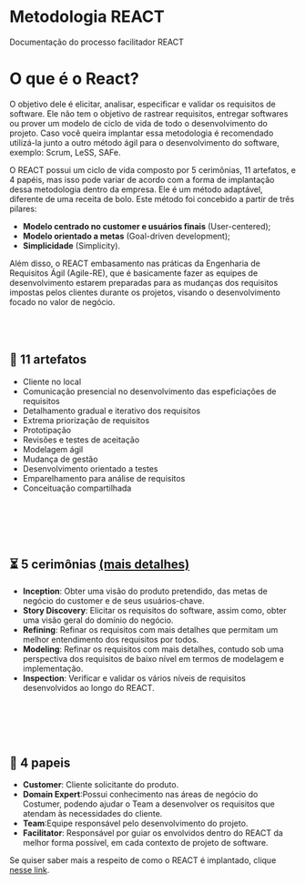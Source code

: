 # Metodologia REACT
Documentação do processo facilitador REACT

<!-- Idioma: [Português Brasil](README.md) | [Inglês](locale/en/README.md) -->

# **O que é o React?**
O objetivo dele é elicitar, analisar, especificar e validar os requisitos de software. Ele não tem o objetivo de rastrear requisitos, entregar softwares ou prover um modelo de ciclo de vida de todo o desenvolvimento do projeto. Caso você queira implantar essa metodologia é recomendado utilizá-la junto a outro método ágil para o desenvolvimento do software, exemplo:
Scrum, LeSS, SAFe.

O REACT possui um ciclo de vida composto por 5 cerimônias, 11 artefatos, e 4 papéis, mas isso pode variar de acordo com a forma de implantação dessa metodologia dentro da empresa. Ele é um método adaptável, diferente de uma receita de bolo. Este método foi concebido a partir de três pilares: 

- **Modelo centrado no customer e usuários finais** (User-centered);
- **Modelo orientado a metas** (Goal-driven development);
- **Simplicidade** (Simplicity).

Além disso, o REACT embasamento nas práticas da Engenharia de Requisitos Ágil (Agile-RE), que é basicamente fazer as equipes de desenvolvimento estarem preparadas para as mudanças dos requisitos impostas pelos clientes durante os projetos, visando o desenvolvimento focado no valor de negócio.
<br><br><br><br>

## 📜 **11 artefatos** 
- Cliente no local
- Comunicação presencial no desenvolvimento das espeficiações de requisitos
- Detalhamento gradual e iterativo dos requisitos
- Extrema priorização de requisitos
- Prototipação
- Revisões e testes de aceitação
- Modelagem ágil    
- Mudança de gestão
- Desenvolvimento orientado a testes
- Emparelhamento para análise de requisitos
- Conceituação compartilhada

<br><br><br><br>

## ⏳  **5 cerimônias** [(mais detalhes)](/#/cerimonias)
-  **Inception**: Obter uma visão do produto pretendido, das metas de negócio do customer e de seus usuários-chave. 
- **Story Discovery**: Elicitar os requisitos do software, assim como, obter uma visão geral do domínio do negócio.
- **Refining**: Refinar os requisitos com mais detalhes que permitam um melhor entendimento dos requisitos por todos.
- **Modeling**: Refinar os requisitos com mais detalhes, contudo sob uma perspectiva dos requisitos de baixo nível em termos de modelagem e implementação.	
- **Inspection**: Verificar e validar os vários níveis de requisitos desenvolvidos ao longo do REACT.

<br><br><br><br>

## 👨  **4 papeis** 
-  **Customer**: Cliente solicitante do produto.
- **Domain Expert**:Possui conhecimento nas áreas de negócio do Costumer, podendo ajudar o Team a desenvolver os requisitos que atendam às necessidades do cliente. 
- **Team**:Equipe responsável pelo desenvolvimento do projeto.
- **Facilitator**: Responsável por guiar os envolvidos dentro do REACT da melhor forma possível, em cada contexto de projeto de software.

Se quiser saber mais a respeito de como o REACT é implantado, clique [nesse link](locale/pt-br/CERIMONIAS.md).




